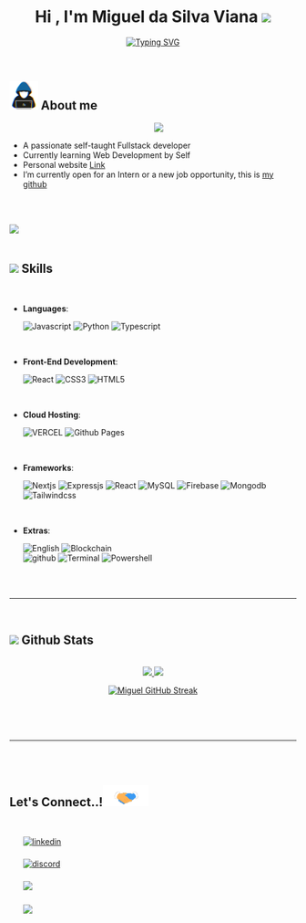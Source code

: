 <h1 align="center"><b>Hi , I'm Miguel da Silva Viana </b><img src="https://media.giphy.com/media/hvRJCLFzcasrR4ia7z/giphy.gif" width="35"></h1>

<p align="center">
  <a href="https://git.io/typing-svg"><img src="https://readme-typing-svg.herokuapp.com?font=Fira+Code&duration=4000&pause=1000&color=2D9BCF&center=true&vCenter=true&width=435&lines=Miguel+Da+Silva+Viana;Full+Stack+Web+Developer;Passionate+About+Technology+%3C3;Getting+Started+In+Web3+Development" alt="Typing SVG" /></a>
</p>


<br>



	
## <picture><img src = "https://github.com/0xAbdulKhalid/0xAbdulKhalid/raw/main/assets/mdImages/about_me.gif" width = 50px></picture> **About me**

<picture> <img align="right" src="https://github.com/7oSkaaa/7oSkaaa/blob/main/Images/Right_Side.gif?raw=true" width = 250px></picture>


<br>

- A passionate self-taught Fullstack developer
- Currently learning Web Development by Self
- Personal website <a href="#developermiguel.com" target="_blank">Link</a>
- I’m currently open for an Intern or a new job opportunity, this is [my github](https://github.com/MiguelSilvaViana)

<br><br>

<img src="https://user-images.githubusercontent.com/73097560/115834477-dbab4500-a447-11eb-908a-139a6edaec5c.gif"><br><br>

## <img src="https://media2.giphy.com/media/QssGEmpkyEOhBCb7e1/giphy.gif?cid=ecf05e47a0n3gi1bfqntqmob8g9aid1oyj2wr3ds3mg700bl&rid=giphy.gif" width ="25"><b> Skills</b>
<br>

<p align="center">

- **Languages**:
    
    ![Javascript](https://img.shields.io/badge/JavaScript-01466e?style=for-the-badge&logo=javascript&logoColor=white)
    ![Python](https://img.shields.io/badge/Python%20-01466e.svg?style=for-the-badge&logo=python&logoColor=white)
    ![Typescript](https://img.shields.io/badge/TypeScript-01466e?style=for-the-badge&logo=typescript&logoColor=white)

<br>   
    
- **Front-End Development**:

   ![React](https://img.shields.io/badge/React-01466e?style=for-the-badge&logo=react&logoColor=white)
   ![CSS3](https://img.shields.io/badge/CSS%20-01466e.svg?style=for-the-badge&logo=css3&logoColor=white)
   ![HTML5](https://img.shields.io/badge/HTML5%20-01466e.svg?style=for-the-badge&logo=html5&logoColor=white)

<br>
   



- **Cloud Hosting**:

    ![VERCEL](https://img.shields.io/badge/Vercel-01466e?style=for-the-badge&logo=vercel&logoColor=white)
    ![Github Pages](https://img.shields.io/badge/GitHub%20Pages-01466e.svg?style=for-the-badge&logo=github&logoColor=white)



<br>



- **Frameworks**:

    ![Nextjs](https://img.shields.io/badge/next.js-01466e?style=for-the-badge&logo=nextdotjs&logoColor=white)
    ![Expressjs](https://img.shields.io/badge/Express.js-01466e?style=for-the-badge&logo=express&logoColor=white)
    ![React](https://img.shields.io/badge/React-01466e?style=for-the-badge&logo=react&logoColor=white)
    ![MySQL](https://img.shields.io/badge/MySQL-01466e?style=for-the-badge&logo=mysql&logoColor=white)
    ![Firebase](https://img.shields.io/badge/firebase-01466e?style=for-the-badge&logo=firebase&logoColor=white)
    ![Mongodb](https://img.shields.io/badge/MongoDB-01466e?style=for-the-badge&logo=mongodb&logoColor=white)
    ![Tailwindcss](https://img.shields.io/badge/Tailwind_CSS-01466e?style=for-the-badge&logo=tailwind-css&logoColor=white)
    
<br>

- **Extras**:

    ![English](https://img.shields.io/badge/english-01466e?logo=english&logoColor=fff&style=for-the-badge)
    ![Blockchain](https://img.shields.io/badge/Blockchain.com-01466e?logo=blockchaindotcom&logoColor=fff&style=for-the-badge)  
    ![github](https://img.shields.io/badge/GIT-01466e?style=for-the-badge&logo=git&logoColor=white)
    ![Terminal](https://img.shields.io/badge/Terminal-01466e?style=for-the-badge&logo=gnu-bash&logoColor=white)
    ![Powershell](https://img.shields.io/badge/powershell-01466e?style=for-the-badge&logo=powershell&logoColor=white) 

</p>

<br>
<br>

-----

<br>


## <img src="https://media.giphy.com/media/iY8CRBdQXODJSCERIr/giphy.gif" width="35"><b> Github Stats </b>
<br>

<div align="center">
<a href="https://github.com/miguelsilvaviana">
  <img height="180em" src="https://github-readme-stats.vercel.app/api?username=miguelsilvaviana&show_icons=true&theme=react&include_all_commits=true&count_private=true&hide_border=true"/>
  <img height="180em" src="https://github-readme-stats.vercel.app/api/top-langs/?username=miguelsilvaviana&layout=compact&langs_count=7&theme=react&hide_border=true"/>
	  
 [![Miguel GitHub Streak](https://github-readme-streak-stats.herokuapp.com/?user=miguelsilvaviana&theme=react&hide_border=true)](https://git.io/streak-stats)
 
</div>

<br>
<br>
<br>

-----

<br>
<br>

## <b> Let's Connect..!</b><img src="https://github.com/0xAbdulKhalid/0xAbdulKhalid/raw/main/assets/mdImages/handshake.gif" width ="80">
<br>
<div align='left'>
<ul style="list-style: none">

<li>
<a href="https://www.linkedin.com/in/miguel-da-silva-viana-248148259/" target="_blank">
<img src="https://img.shields.io/badge/linkedin-01466e.svg?color=01466e&style=for-the-badge&logo=linkedin&logoColor=white" alt=linkedin style="margin-bottom: 5px;"/>
</a>
</li>

<br>

<li>
<a href="https://discordapp.com/users/1024766986720391240" target="_blank">
<img src="https://img.shields.io/badge/discord-%2300acee.svg?color=01466e&style=for-the-badge&logo=discord&logoColor=white" alt=discord style="margin-bottom: 5px;"/>
</a>
</li>

<br>

<li>
<a href="#developermiguel.com" target="_blank">
<img src="https://img.shields.io/badge/website-01466e?style=for-the-badge&logo=About.me&logoColor=white" t=website style="margin-bottom: 5px;" />
</a>
</li>

<br>
	
<li>
<a href="mailto:miguelsilvavianaa@gmail.com" target="_blank">
<img src="https://img.shields.io/badge/gmail-01466e.svg?style=for-the-badge&logo=gmail&logoColor=white" t=mail style="margin-bottom: 5px;" />
</a>
</li>
<br>

</ul>
</div>

</div>





